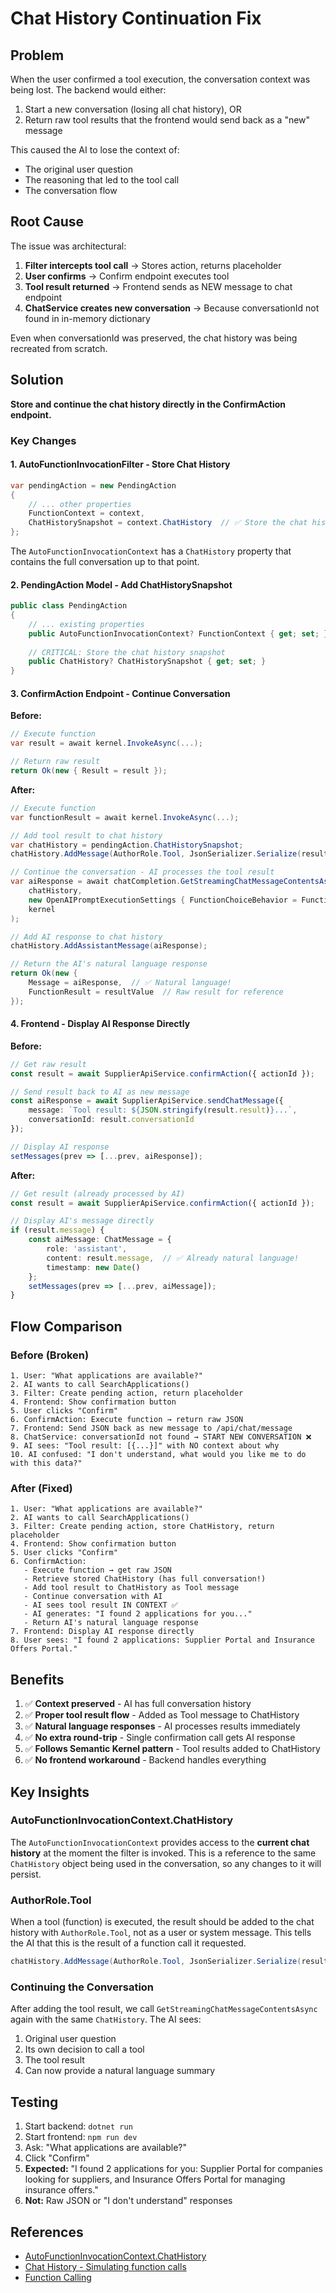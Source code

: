 # Chat History Continuation Fix

## Problem

When the user confirmed a tool execution, the conversation context was being lost. The backend would either:
1. Start a new conversation (losing all chat history), OR
2. Return raw tool results that the frontend would send back as a "new" message

This caused the AI to lose the context of:
- The original user question
- The reasoning that led to the tool call
- The conversation flow

## Root Cause

The issue was architectural:
1. **Filter intercepts tool call** → Stores action, returns placeholder
2. **User confirms** → Confirm endpoint executes tool
3. **Tool result returned** → Frontend sends as NEW message to chat endpoint
4. **ChatService creates new conversation** → Because conversationId not found in in-memory dictionary

Even when conversationId was preserved, the chat history was being recreated from scratch.

## Solution

**Store and continue the chat history directly in the ConfirmAction endpoint.**

### Key Changes

#### 1. AutoFunctionInvocationFilter - Store Chat History

```csharp
var pendingAction = new PendingAction
{
    // ... other properties
    FunctionContext = context,
    ChatHistorySnapshot = context.ChatHistory  // ✅ Store the chat history!
};
```

The `AutoFunctionInvocationContext` has a `ChatHistory` property that contains the full conversation up to that point.

#### 2. PendingAction Model - Add ChatHistorySnapshot

```csharp
public class PendingAction
{
    // ... existing properties
    public AutoFunctionInvocationContext? FunctionContext { get; set; }
    
    // CRITICAL: Store the chat history snapshot
    public ChatHistory? ChatHistorySnapshot { get; set; }
}
```

#### 3. ConfirmAction Endpoint - Continue Conversation

**Before:**
```csharp
// Execute function
var result = await kernel.InvokeAsync(...);

// Return raw result
return Ok(new { Result = result });
```

**After:**
```csharp
// Execute function
var functionResult = await kernel.InvokeAsync(...);

// Add tool result to chat history
var chatHistory = pendingAction.ChatHistorySnapshot;
chatHistory.AddMessage(AuthorRole.Tool, JsonSerializer.Serialize(resultValue));

// Continue the conversation - AI processes the tool result
var aiResponse = await chatCompletion.GetStreamingChatMessageContentsAsync(
    chatHistory,
    new OpenAIPromptExecutionSettings { FunctionChoiceBehavior = FunctionChoiceBehavior.Auto() },
    kernel
);

// Add AI response to chat history
chatHistory.AddAssistantMessage(aiResponse);

// Return the AI's natural language response
return Ok(new { 
    Message = aiResponse,  // ✅ Natural language!
    FunctionResult = resultValue  // Raw result for reference
});
```

#### 4. Frontend - Display AI Response Directly

**Before:**
```typescript
// Get raw result
const result = await SupplierApiService.confirmAction({ actionId });

// Send result back to AI as new message
const aiResponse = await SupplierApiService.sendChatMessage({
    message: `Tool result: ${JSON.stringify(result.result)}...`,
    conversationId: result.conversationId
});

// Display AI response
setMessages(prev => [...prev, aiResponse]);
```

**After:**
```typescript
// Get result (already processed by AI)
const result = await SupplierApiService.confirmAction({ actionId });

// Display AI's message directly
if (result.message) {
    const aiMessage: ChatMessage = {
        role: 'assistant',
        content: result.message,  // ✅ Already natural language!
        timestamp: new Date()
    };
    setMessages(prev => [...prev, aiMessage]);
}
```

## Flow Comparison

### Before (Broken)

```
1. User: "What applications are available?"
2. AI wants to call SearchApplications()
3. Filter: Create pending action, return placeholder
4. Frontend: Show confirmation button
5. User clicks "Confirm"
6. ConfirmAction: Execute function → return raw JSON
7. Frontend: Send JSON back as new message to /api/chat/message
8. ChatService: conversationId not found → START NEW CONVERSATION ❌
9. AI sees: "Tool result: [{...}]" with NO context about why
10. AI confused: "I don't understand, what would you like me to do with this data?"
```

### After (Fixed)

```
1. User: "What applications are available?"
2. AI wants to call SearchApplications()
3. Filter: Create pending action, store ChatHistory, return placeholder
4. Frontend: Show confirmation button
5. User clicks "Confirm"
6. ConfirmAction:
   - Execute function → get raw JSON
   - Retrieve stored ChatHistory (has full conversation!)
   - Add tool result to ChatHistory as Tool message
   - Continue conversation with AI
   - AI sees tool result IN CONTEXT ✅
   - AI generates: "I found 2 applications for you..."
   - Return AI's natural language response
7. Frontend: Display AI response directly
8. User sees: "I found 2 applications: Supplier Portal and Insurance Offers Portal."
```

## Benefits

1. ✅ **Context preserved** - AI has full conversation history
2. ✅ **Proper tool result flow** - Added as Tool message to ChatHistory
3. ✅ **Natural language responses** - AI processes results immediately
4. ✅ **No extra round-trip** - Single confirmation call gets AI response
5. ✅ **Follows Semantic Kernel pattern** - Tool results added to ChatHistory
6. ✅ **No frontend workaround** - Backend handles everything

## Key Insights

### AutoFunctionInvocationContext.ChatHistory

The `AutoFunctionInvocationContext` provides access to the **current chat history** at the moment the filter is invoked. This is a reference to the same `ChatHistory` object being used in the conversation, so any changes to it will persist.

### AuthorRole.Tool

When a tool (function) is executed, the result should be added to the chat history with `AuthorRole.Tool`, not as a user or system message. This tells the AI that this is the result of a function call it requested.

```csharp
chatHistory.AddMessage(AuthorRole.Tool, JsonSerializer.Serialize(resultValue));
```

### Continuing the Conversation

After adding the tool result, we call `GetStreamingChatMessageContentsAsync` again with the same `ChatHistory`. The AI sees:
1. Original user question
2. Its own decision to call a tool
3. The tool result
4. Can now provide a natural language summary

## Testing

1. Start backend: `dotnet run`
2. Start frontend: `npm run dev`
3. Ask: "What applications are available?"
4. Click "Confirm"
5. **Expected:** "I found 2 applications for you: Supplier Portal for companies looking for suppliers, and Insurance Offers Portal for managing insurance offers."
6. **Not:** Raw JSON or "I don't understand" responses

## References

- [AutoFunctionInvocationContext.ChatHistory](https://learn.microsoft.com/en-us/dotnet/api/microsoft.semantickernel.autofunctioninvocationcontext.chathistory)
- [Chat History - Simulating function calls](https://learn.microsoft.com/en-us/semantic-kernel/concepts/ai-services/chat-completion/chat-history#simulating-function-calls)
- [Function Calling](https://learn.microsoft.com/en-us/semantic-kernel/concepts/ai-services/chat-completion/function-calling/)
